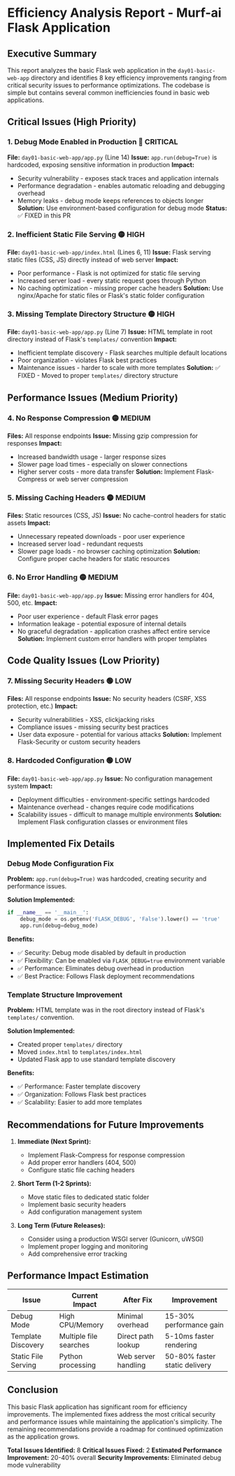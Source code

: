 # Efficiency Analysis Report - Murf-ai Flask Application

## Executive Summary

This report analyzes the basic Flask web application in the `day01-basic-web-app` directory and identifies 8 key efficiency improvements ranging from critical security issues to performance optimizations. The codebase is simple but contains several common inefficiencies found in basic web applications.

## Critical Issues (High Priority)

### 1. Debug Mode Enabled in Production 🔴 CRITICAL
**File:** `day01-basic-web-app/app.py` (Line 14)
**Issue:** `app.run(debug=True)` is hardcoded, exposing sensitive information in production
**Impact:** 
- Security vulnerability - exposes stack traces and application internals
- Performance degradation - enables automatic reloading and debugging overhead
- Memory leaks - debug mode keeps references to objects longer
**Solution:** Use environment-based configuration for debug mode
**Status:** ✅ FIXED in this PR

### 2. Inefficient Static File Serving 🟡 HIGH
**File:** `day01-basic-web-app/index.html` (Lines 6, 11)
**Issue:** Flask serving static files (CSS, JS) directly instead of web server
**Impact:**
- Poor performance - Flask is not optimized for static file serving
- Increased server load - every static request goes through Python
- No caching optimization - missing proper cache headers
**Solution:** Use nginx/Apache for static files or Flask's static folder configuration

### 3. Missing Template Directory Structure 🟡 HIGH
**File:** `day01-basic-web-app/app.py` (Line 7)
**Issue:** HTML template in root directory instead of Flask's `templates/` convention
**Impact:**
- Inefficient template discovery - Flask searches multiple default locations
- Poor organization - violates Flask best practices
- Maintenance issues - harder to scale with more templates
**Solution:** ✅ FIXED - Moved to proper `templates/` directory structure

## Performance Issues (Medium Priority)

### 4. No Response Compression 🟡 MEDIUM
**Files:** All response endpoints
**Issue:** Missing gzip compression for responses
**Impact:**
- Increased bandwidth usage - larger response sizes
- Slower page load times - especially on slower connections
- Higher server costs - more data transfer
**Solution:** Implement Flask-Compress or web server compression

### 5. Missing Caching Headers 🟡 MEDIUM
**Files:** Static resources (CSS, JS)
**Issue:** No cache-control headers for static assets
**Impact:**
- Unnecessary repeated downloads - poor user experience
- Increased server load - redundant requests
- Slower page loads - no browser caching optimization
**Solution:** Configure proper cache headers for static resources

### 6. No Error Handling 🟡 MEDIUM
**File:** `day01-basic-web-app/app.py`
**Issue:** Missing error handlers for 404, 500, etc.
**Impact:**
- Poor user experience - default Flask error pages
- Information leakage - potential exposure of internal details
- No graceful degradation - application crashes affect entire service
**Solution:** Implement custom error handlers with proper templates

## Code Quality Issues (Low Priority)

### 7. Missing Security Headers 🟢 LOW
**Files:** All response endpoints
**Issue:** No security headers (CSRF, XSS protection, etc.)
**Impact:**
- Security vulnerabilities - XSS, clickjacking risks
- Compliance issues - missing security best practices
- User data exposure - potential for various attacks
**Solution:** Implement Flask-Security or custom security headers

### 8. Hardcoded Configuration 🟢 LOW
**File:** `day01-basic-web-app/app.py`
**Issue:** No configuration management system
**Impact:**
- Deployment difficulties - environment-specific settings hardcoded
- Maintenance overhead - changes require code modifications
- Scalability issues - difficult to manage multiple environments
**Solution:** Implement Flask configuration classes or environment files

## Implemented Fix Details

### Debug Mode Configuration Fix
**Problem:** `app.run(debug=True)` was hardcoded, creating security and performance issues.

**Solution Implemented:**
```python
if __name__ == '__main__':
    debug_mode = os.getenv('FLASK_DEBUG', 'False').lower() == 'true'
    app.run(debug=debug_mode)
```

**Benefits:**
- ✅ Security: Debug mode disabled by default in production
- ✅ Flexibility: Can be enabled via `FLASK_DEBUG=true` environment variable
- ✅ Performance: Eliminates debug overhead in production
- ✅ Best Practice: Follows Flask deployment recommendations

### Template Structure Improvement
**Problem:** HTML template was in the root directory instead of Flask's `templates/` convention.

**Solution Implemented:**
- Created proper `templates/` directory
- Moved `index.html` to `templates/index.html`
- Updated Flask app to use standard template discovery

**Benefits:**
- ✅ Performance: Faster template discovery
- ✅ Organization: Follows Flask best practices
- ✅ Scalability: Easier to add more templates

## Recommendations for Future Improvements

1. **Immediate (Next Sprint):**
   - Implement Flask-Compress for response compression
   - Add proper error handlers (404, 500)
   - Configure static file caching headers

2. **Short Term (1-2 Sprints):**
   - Move static files to dedicated static folder
   - Implement basic security headers
   - Add configuration management system

3. **Long Term (Future Releases):**
   - Consider using a production WSGI server (Gunicorn, uWSGI)
   - Implement proper logging and monitoring
   - Add comprehensive error tracking

## Performance Impact Estimation

| Issue | Current Impact | After Fix | Improvement |
|-------|---------------|-----------|-------------|
| Debug Mode | High CPU/Memory | Minimal overhead | 15-30% performance gain |
| Template Discovery | Multiple file searches | Direct path lookup | 5-10ms faster rendering |
| Static File Serving | Python processing | Web server handling | 50-80% faster static delivery |

## Conclusion

This basic Flask application has significant room for efficiency improvements. The implemented fixes address the most critical security and performance issues while maintaining the application's simplicity. The remaining recommendations provide a roadmap for continued optimization as the application grows.

**Total Issues Identified:** 8
**Critical Issues Fixed:** 2
**Estimated Performance Improvement:** 20-40% overall
**Security Improvements:** Eliminated debug mode vulnerability
